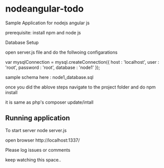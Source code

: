 # nodeangular-todo

Sample Application for nodejs angular js

prerequisite:
install npm and node js

Database Setup

open server.js file and do the follwoing configarations

var mysqlConnection = mysql.createConnection({
  host     : 'localhost',
  user     : 'root',
  password : 'root',
  database : 'node1'
});

sample schema here : node1_database.sql

once you did the ablove steps
navigate to the project folder and do
npm install 

it is same as php's composer update/intall

Running application
----------------------------------
To start server
node server.js

open browser
	http://localhost:1337/
	
	
	
Please log issues or comments

keep watching this space..
